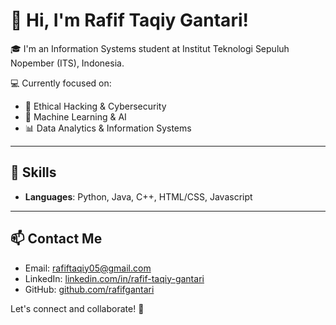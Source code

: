 # 👋 Hi, I'm Rafif Taqiy Gantari!

🎓 I'm an Information Systems student at Institut Teknologi Sepuluh Nopember (ITS), Indonesia.

💻 Currently focused on:
- 🔐 Ethical Hacking & Cybersecurity
- 🤖 Machine Learning & AI
- 📊 Data Analytics & Information Systems

---

## 🧠 Skills

- **Languages**: Python, Java, C++, HTML/CSS, Javascript

---

## 📫 Contact Me

- Email: rafiftaqiy05@gmail.com
- LinkedIn: [linkedin.com/in/rafif-taqiy-gantari](www.linkedin.com/in/rafif-taqiy-gantari)
- GitHub: [github.com/rafifgantari](https://github.com/rafifgantari)

Let's connect and collaborate! 🚀
